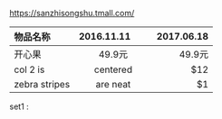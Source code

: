 https://sanzhisongshu.tmall.com/
 
 
|物品名称         |  2016.11.11        | 2017.06.18  |
| ------------- |:-------------:| -----:|
| 开心果      | 49.9元 | 49.9元 |
| col 2 is      | centered      |   $12 |
| zebra stripes | are neat      |    $1 |

  
set1 : 
